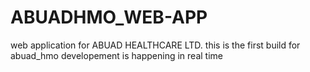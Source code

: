 # ABUADHMO_WEB-APP
web application for ABUAD HEALTHCARE LTD.
this is the first build for abuad_hmo
developement is happening in real time